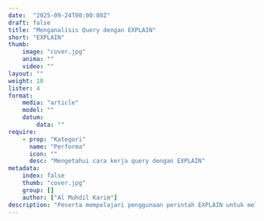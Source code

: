 ```yaml
---
date:  "2025-09-24T00:00:00Z"
draft: false
title: "Menganalisis Query dengan EXPLAIN"
short: "EXPLAIN"
thumb:
    image: "cover.jpg"
    anima: ""
    video: ""
layout: ""
weight: 10
lister: 4
format:
    media: "article"
    model: ""
    datum:
        data: ""
require:
    - prop: "Kategori"
      name: "Performa"
      icon: ""
      desc: "Mengetahui cara kerja query dengan EXPLAIN"
metadata:
    index: false
    thumb: "cover.jpg"
    group: []
    author: ["Al Muhdil Karim"]
description: "Peserta mempelajari penggunaan perintah EXPLAIN untuk melihat rencana eksekusi query. Modul ini membantu memahami efektivitas penggunaan index pada query SQL."
---
```

